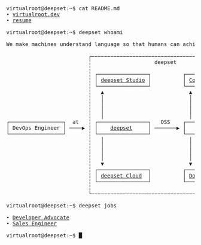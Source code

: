 <pre>
<samp><span class="prompt">virtualroot@deepset:~$</span> <kbd>cat README.md</kbd>
• <a href="https://virtualroot.dev">virtualroot.dev</a>
• <a href="https://linkedin.com/in/virtualroot">resume</a>
    
<span class="prompt">virtualroot@deepset:~$</span> <kbd>deepset whoami</kbd>

We make machines understand language so that humans can achieve more.

                          ┌−−−−−−−−−−−−−−−−−−−−−−−−−−−−−−−−−−−−−−−−−−−−−−−┐
                          ╎                    deepset                    ╎
                          ╎                                               ╎
                          ╎ ┌────────────────┐          ┌───────────┐     ╎
                          ╎ │ <a href="https://www.deepset.ai/deepset-studio">deepset Studio</a> │          │ <a href="https://haystack.deepset.ai/community">Community</a> │     ╎
                          ╎ └────────────────┘          └───────────┘     ╎
                          ╎   ▲                           ▲               ╎
                          ╎   │                           │               ╎
                          ╎   │                           │               ╎
                          ╎   │                           │               ╎
                          ╎   │                           │               ╎
┌─────────────────┐  at   ╎ ┌────────────────┐   OSS    ┌───────────────┐ ╎
│ DevOps Engineer │ ────▶ ╎ │    <a href="https://www.deepset.ai/">deepset</a>     │ ───────▶ │   <a href="https://haystack.deepset.ai/">Haystack</a>    │ ╎
└─────────────────┘       ╎ └────────────────┘          └───────────────┘ ╎
                          ╎   │                           │               ╎
                          ╎   │                           │               ╎
                          ╎   │                           │               ╎
                          ╎   │                           │               ╎
                          ╎   ▼                           ▼               ╎
                          ╎ ┌────────────────┐          ┌───────────────┐ ╎
                          ╎ │ <a href="https://www.deepset.ai/deepset-cloud-product">deepset Cloud</a>  │          │ <a href="https://docs.haystack.deepset.ai/docs/intro">Documentation</a> │ ╎
                          ╎ └────────────────┘          └───────────────┘ ╎
                          ╎                                               ╎
                          └−−−−−−−−−−−−−−−−−−−−−−−−−−−−−−−−−−−−−−−−−−−−−−−┘

<span class="prompt">virtualroot@deepset:~$</span> <kbd>deepset jobs</kbd>

• <a href="https://deepset.jobs.personio.de/job/1887315?language=en&display=en">Developer Advocate</a>
• <a href="https://deepset.jobs.personio.de/job/1722426?language=en&display=en">Sales Engineer</a>

<span class="prompt">virtualroot@deepset:~$</span> <span class="cursor">█</span></samp></pre>
